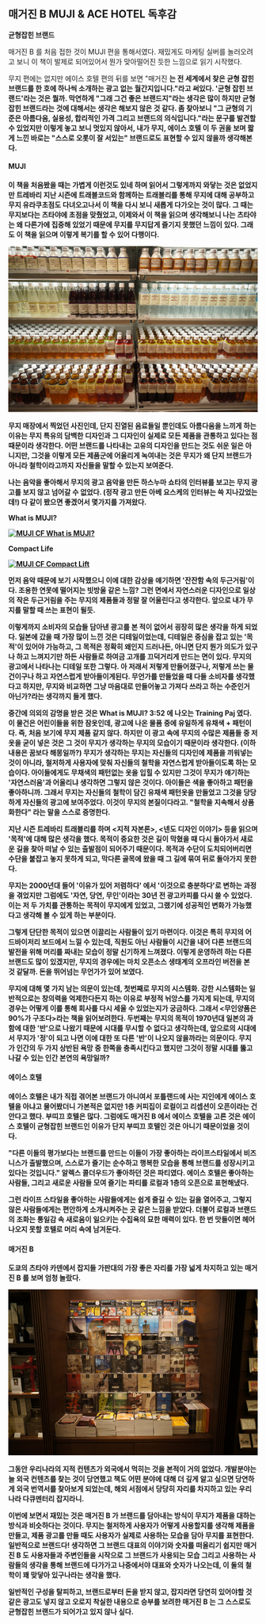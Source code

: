 ## 매거진 B MUJI & ACE HOTEL 독후감

**균형잡힌 브랜드**

매거진 B 를 처음 접한 것이 MUJI 편을 통해서였다.
재밌게도 마케팅 실버를 놀러오려고 보니 이 책이 발제로 되어있어서 뭔가 맞아떨어진 듯한 느낌으로 읽기 시작했다.

무지 편에는 없지만 에이스 호텔 편의 뒤를 보면 "매거진 <B>는 전 세계에서 찾은 균형 잡힌 브랜드를 한 호에 하나씩 소개하는 광고 없는 월간지입니다."라고 써있다.
'균형 잡힌 브랜드'라는 것은 뭘까. 막연하게 "그래 그건 좋은 브랜드지"라는 생각은 많이 하지만 균형잡힌 브랜드라는 것에 대해서는 생각은 해보지 않은 것 같다.
좀 찾아보니 "그 균형의 기준은 아름다움, 실용성, 합리적인 가격 그리고 브랜드의 의식입니다."라는 문구를 발견할 수 있었지만 이렇게 놓고 보니 멋있지 않아서, 내가 무지, 에이스 호텔 이 두 권을 보며 짧게 느낀 바로는 "스스로 오롯이 잘 서있는" 브랜드로도 표현할 수 있지 않을까 생각해본다.


#### MUJI

이 책을 처음봤을 때는 가볍게 이런것도 있네 하며 읽어서 그렇게까지 와닿는 것은 없었지만
트레바리 지난 시즌에 트래블코드와 함께하는 트래블리를 통해 무지에 대해 공부하고 무지 유라쿠초점도 다녀오고나서 이 책을 다시 보니 새롭게 다가오는 것이 많다.
그 때는 무지보다는 츠타야에 초점을 맞췄었고, 이제와서 이 책을 읽으며 생각해보니 나는 츠타야는 왜 다른가에 집중해 있었기 때문에 무지를 무지답게 즐기지 못했던 느낌이 있다. 그래도 이 책을 읽으며 이렇게 복기를 할 수 있어 다행이다.

![MUJI 음료진열대](./매거진_B_MUJI_ACE_HOTEL_음료진열대.jpg)

무지 매장에서 찍었던 사진인데, 단지 진열된 음료들일 뿐인데도 아름다움을 느끼게 하는 이유는 무지 특유의 담백한 디자인과 그 디자인이 실제로 모든 제품을 관통하고 있다는 점 때문이라 생각한다. 어떤 브랜드를 나타내는 고유의 디자인을 만드는 것도 쉬운 일은 아니지만, 그것을 이렇게 모든 제품군에 어울리게 녹여내는 것은 무지가 왜 단지 브랜드가 아니라 철학이라고까지 자신들을 말할 수 있는지 보여준다.

나는 음악을 좋아해서 무지의 광고 음악을 만든 하스누마 쇼타의 인터뷰를 보고는 무지 광고를 보지 않고 넘어갈 수 없었다. (정작 광고 만든 아베 요스케의 인터뷰는 쓱 지나갔었는데!)
다 같이 봤으면 좋겠어서 몇가지를 가져왔다.

What is MUJI?

[![MUJI CF What is MUJI?](https://img.youtube.com/vi/7a-TTuFS6y0/0.jpg)](https://www.youtube.com/watch?v=7a-TTuFS6y0)

Compact Life

[![MUJI CF Compact Lift](https://img.youtube.com/vi/Yx2K38aFFFs/0.jpg)](https://www.youtube.com/watch?v=Yx2K38aFFFs)

먼저 음악 때문에 보기 시작했으니 이에 대한 감상을 얘기하면 '잔잔함 속의 두근거림'이다. 조용한 연못에 떨어지는 빗방울 같은 느낌? 그런 면에서 자연스러운 디자인으로 일상의 작은 두근거림을 주는 무지의 제품들과 정말 잘 어울린다고 생각한다. 앞으로 내가 무지를 말할 때 쓰는 표현이 될듯.

이렇게까지 소비자의 모습들 담아낸 광고를 본 적이 없어서 굉장히 많은 생각을 하게 되었다.
일본에 갔을 때 가장 많이 느낀 것은 디테일이었는데, 디테일은 중심을 잡고 있는 '목적'이 있어야 가능하고, 그 목적은 정확히 왜인지 드러나든, 아니면 단지 뭔가 의도가 있구나 하고 느껴지기만 하든 사람들로 하여금 고개를 끄덕거리게 만드는 면이 있다.
무지의 광고에서 나타나는 디테일 또한 그렇다. 아 저래서 저렇게 만들어졌구나, 저렇게 쓰는 물건이구나 하고 자연스럽게 받아들이게된다.
무언가를 만들었을 때 다들 소비자를 생각했다고 하지만, 무지와 비교하면 그냥 마음대로 만들어놓고 가져다 쓰라고 하는 수준인거 아닌가?라는 생각까지 들게 했다.

중간에 의외의 감명을 받은 것은 What is MUJI? 3:52 에 나오는 Training Paj 였다. 이 물건은 어린이들을 위한 잠옷인데, 광고에 나온 물품 중에 유일하게 유채색 + 패턴이다. 즉, 처음 보기에 무지 제품 같지 않다. 하지만 이 광고 속에 무지의 수많은 제품들 중 저 옷을 굳이 넣은 것은 그 것이 무지가 생각하는 무지의 모습이기 때문이라 생각한다.
(이하 내용은 꿈보다 해몽일까?)
무지가 생각하는 무지는 자신들의 디자인에 제품을 끼워넣는 것이 아니라, 철저하게 사용자에 맞춰 자신들의 철학을 자연스럽게 받아들이도록 하는 모습이다. 아이들에게도 무채색의 패턴없는 옷을 입힐 수 있지만 그것이 무지가 얘기하는 '자연스러움'과 어울리냐 생각하면 그렇지 않은 것이다. 아이들은 색을 좋아하고 패턴을 좋아하니까.
그래서 무지는 자신들의 철학이 담긴 유채색 패턴옷을 만들었고 그것을 당당하게 자신들의 광고에 보여주었다. 이것이 무지의 본질이다라고. "철학을 지속해서 상품화한다" 라는 말을 스스로 증명한다.


지난 시즌 트레바리 트래블리를 하며 <지적 자본론>, <넨도 디자인 이야기> 등을 읽으며 '목적'에 대해 많은 생각을 했다.
목적이 중요한 것은 길이 막혔을 때 다시 돌아가서 새로운 길을 찾아 떠날 수 있는 출발점이 되어주기 때문이다.
목적과 수단이 도치되어버리면 수단을 붙잡고 놓지 못하게 되고, 막다른 골목에 왔을 때 그 길에 묶여 뒤로 돌아가지 못한다.

무지는 2000년대 들어 '이유가 있어 저렴하다' 에서 '이것으로 충분하다'로 변하는 과정을 겪었지만
그럼에도 '자연, 당연, 무인'이라는 30년 전 광고카피를 다시 쓸 수 있었다.
이는 저 두 가치를 관통하는 목적이 무지에게 있었고, 그랬기에 성공적인 변화가 가능했다고 생각해 볼 수 있게 하는 부분이다.

그렇게 단단한 목적이 있으면 이끌리는 사람들이 있기 마련이다.
이것은 특히 무지의 어드바이저리 보드에서 느낄 수 있는데, 직원도 아닌 사람들이 시간을 내어 다른 브랜드의 발전을 위해 머리를 짜내는 모습이 정말 신기하게 느껴졌다.
이렇게 운영하려 하는 다른 브랜드도 많이 있겠지만, 무지의 경우에는 마치 오픈소스 생태계의 오프라인 버전을 본 것 같달까. 돈을 뛰어넘는 무언가가 있어 보였다.

무지에 대해 몇 가지 남는 의문이 있는데, 첫번째로 무지의 시스템화. 강한 시스템화는 일반적으로는 창의력을 억제한다든지 하는 이유로 부정적 뉘앙스를 가지게 되는데, 무지의 경우는 어떻게 이를 통해 회사를 다시 세울 수 있었는지가 궁금하다. 그래서 <무인양품은 90%가 구조다>라는 책을 읽어보려한다.
두번째는 무지의 목적이 1970년대 일본의 과함에 대한 '반'으로 나왔기 때문에 시대를 무시할 수 없다고 생각하는데, 앞으로의 시대에서 무지가 '정'이 되고 나면 이에 대한 또 다른 '반'이 나오지 않을까라는 의문이다. 무지가 인간의 두 가지 상반된 욕망 중 한쪽을 충족시킨다고 했지만 그것이 정말 시대를 뚫고 나갈 수 있는 인간 본연의 욕망일까?


#### 에이스 호텔

에이스 호텔은 내가 직접 겪어본 브랜드가 아니여서 포틀랜드에 사는 지인에게 에이스 호텔을 아냐고 물어봤더니 가본적은 없지만 1층 커피집이 로컬이고 리셉션이 오픈이라는 건 안다고 했다.
부띠끄 호텔은 많다. 그럼에도 매거진 B 에서 에이스 호텔을 고른 것은 에이스 호텔이 균형잡힌 브랜드인 이유가 단지 부띠끄 호텔인 것은 아니기 때문이었을 것이다.

"다른 이들의 평가보다는 브랜드를 만드는 이들이 가장 좋아하는 라이프스타일에서 비즈니스가 출발했으며, 스스로가 즐기는 순수하고 행복한 모습을 통해 브랜드를 성장시키고 있다는 것입니다."
알렉스 콜더우드가 좋아하던 것은 파티였다.
에이스 호텔은 좋아하는 사람들, 그리고 새로운 사람들 모여 즐기는 파티를 로컬과 1층의 오픈으로 표현해냈다.

그런 라이프 스타일을 좋아하는 사람들에게는 쉽게 즐길 수 있는 길을 열어주고, 그렇지 않은 사람들에게는 편안하게 소개시켜주는 곳 같은 느낌을 받았다.
더불어 로컬과 브랜드의 조화는 통일감 속 새로움이 일으키는 수집욕의 묘한 매력이 있다.
한 번 맛들이면 헤어나오지 못할 호텔로 머리 속에 남겨둔다.


#### 매거진 B

도쿄의 츠타야 카덴에서 잡지들 가판대의 가장 좋은 자리를 가장 넓게 차지하고 있는 매거진 B 를 보며 엄청 놀랐다.

![매거진 B 진열대](./매거진_B_MUJI_ACE_HOTEL_매거진_B_진열대.jpg)

그동안 우리나라의 지적 컨텐츠가 외국에서 먹히는 것을 본적이 거의 없었다.
개발분야는 늘 외국 컨텐츠를 찾는 것이 당연했고 책도 어떤 분야에 대해 더 깊게 알고 싶으면 당연하게 외국 번역서를 찾아보게 되었는데, 해외 서점에서 당당히 자리를 차지하고 있는 우리나라 다큐멘터리 잡지라니.

이번에 보면서 재밌는 것은 매거진 B 가 브랜드를 담아내는 방식이 무지가 제품을 대하는 방식과 비슷하다는 것이다.
무지는 철저하게 사용자가 어떻게 사용할지를 생각해 제품을 만들고, 제품 광고를 만들 때도 사용자가 실제로 사용하는 모습을 담아 무지를 표현한다.
일반적으로 브랜드다! 생각하면 그 브랜드 대표의 이야기와 숫자를 떠올리기 쉽지만 매거진 B 도 사용자들과 주변인들을 시작으로 그 브랜드가 사용되는 모습 그리고 사용하는 사람들의 생각을 통해 브랜드에 다가가고 나중에서야 대표와 숫자가 나오는데, 이 둘의 철학이 꽤 맞닿아 있구나라는 생각을 했다.

일반적인 구성을 탈피하고, 브랜드로부터 돈을 받지 않고, 잡지라면 당연히 있어야할 것 같은 광고도 넣지 않고
오로지 착실한 내용으로 승부를 보려한 매거진 B 는 그 스스로도 균형잡힌 브랜드가 되어가고 있지 않나 싶다.
